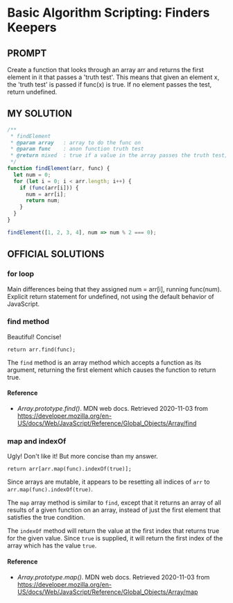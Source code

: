 # Basic Algorithm Scripting: Finders Keepers

## PROMPT
Create a function that looks through an array arr and returns the first element in it that passes a 'truth test'. This means that given an element x, the 'truth test' is passed if func(x) is true. If no element passes the test, return undefined.

## MY SOLUTION
```JavaScript
/**
 * findElement
 * @param array   : array to do the func on
 * @param func    : anon function truth test
 * @return mixed  : true if a value in the array passes the truth test; undefined otherwise
 */
function findElement(arr, func) {
  let num = 0;
  for (let i = 0; i < arr.length; i++) {
    if (func(arr[i])) {
      num = arr[i];
      return num;
    }
  }
}

findElement([1, 2, 3, 4], num => num % 2 === 0);
```


## OFFICIAL SOLUTIONS
### for loop
Main differences being that they assigned num = arr[i], running func(num). Explicit return statement for undefined, not using the default behavior of JavaScript.

### find method
Beautiful! Concise!

`return arr.find(func);`

The `find` method is an array method which accepts a function as its argument, returning the first element which causes the function to return true.

#### Reference
- *Array.prototype.find()*. MDN web docs. Retrieved 2020-11-03 from https://developer.mozilla.org/en-US/docs/Web/JavaScript/Reference/Global_Objects/Array/find

### map and indexOf
Ugly! Don't like it! But more concise than my answer.

`return arr[arr.map(func).indexOf(true)];`

Since arrays are mutable, it appears to be resetting all indices of `arr` to `arr.map(func).indexOf(true)`.

The `map` array method is similar to `find`, except that it returns an array of all results of a given function on an array, instead of just the first element that satisfies the true condition.

The `indexOf` method will return the value at the first index that returns true for the given value. Since `true` is supplied, it will return the first index of the array which has the value `true`.

#### Reference
- *Array.prototype.map()*. MDN web docs. Retrieved 2020-11-03 from https://developer.mozilla.org/en-US/docs/Web/JavaScript/Reference/Global_Objects/Array/map